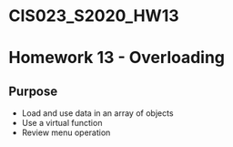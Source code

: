 # CIS023_S2020_HW13
# Homework 13 - Overloading
## Purpose
* Load and use data in an array of objects
* Use a virtual function
* Review menu operation
